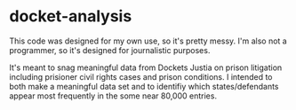 # docket-analysis

This code was designed for my own use, so it's pretty messy. I'm also not a programmer, so it's designed for journalistic purposes.

It's meant to snag meaningful data from Dockets Justia on prison litigation including prisioner civil rights cases and prison conditions. I intended to both make a meaningful data set and to identifiy which states/defendants appear most frequently in the some near 80,000 entries. 
